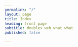 ```yaml
---
permalink: "/"
layout: page
title: Index
heading: front page
subtitle: doubles web what what
published: false

---
```

